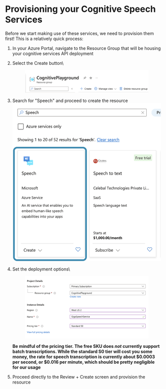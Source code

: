 # Provisioning your Cognitive Speech Services

Before we start making use of these services, we need to provision them first! This is a relatively quick process:

1. In your Azure Portal, navigate to the Resource Group that will be housing your cognitive services API deployment
2.  Select the Create button\


    <div align="left">

    <figure><img src="../../../../../../.gitbook/assets/image (17).png" alt="" width="563"><figcaption></figcaption></figure>

    </div>
3. Search for "Speech" and proceed to create the resource\
   ![](<../../../../../../.gitbook/assets/image (2) (1).png>)
4.  Set the deployment options\


    <figure><img src="../../../../../../.gitbook/assets/image (3) (1).png" alt=""><figcaption></figcaption></figure>

    **Be mindful of the pricing tier. The free SKU does **_**not**_** currently support batch transcriptions. While the standard S0 tier will cost you some money, the rate for speech transcription is currently about $0.0003 per second, or $0.016 per minute, which should be pretty negligible for our usage**
5. Proceed directly to the Review + Create screen and provision the resource
